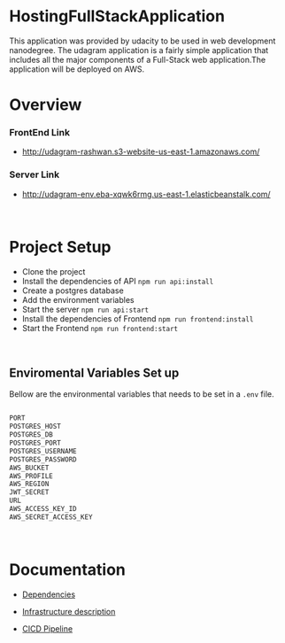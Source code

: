 # HostingFullStackApplication

This application was provided by udacity to be used in web development nanodegree. The udagram application is a fairly simple application that includes all the major components of a Full-Stack web application.The application will be deployed on AWS.

# Overview

### FrontEnd Link

- http://udagram-rashwan.s3-website-us-east-1.amazonaws.com/

### Server Link

- http://udagram-env.eba-xqwk6rmg.us-east-1.elasticbeanstalk.com/

<br>

# Project Setup

 <ul>
  <li>Clone the project</li>
  <li>Install the dependencies of API <code>npm run api:install</code></li>
  <li>Create a postgres database</li>
  <li>Add the environment variables</li>
  <li>Start the server <code>npm run api:start</code></li>
  <li>Install the dependencies of Frontend <code>npm run frontend:install</code></li>
  <li>Start the Frontend <code>npm run frontend:start</code></li>
 </ul>

<br>

## Enviromental Variables Set up
Bellow are the environmental variables that needs to be set in a `.env` file. 
```bash

PORT
POSTGRES_HOST
POSTGRES_DB
POSTGRES_PORT
POSTGRES_USERNAME
POSTGRES_PASSWORD
AWS_BUCKET
AWS_PROFILE
AWS_REGION
JWT_SECRET
URL
AWS_ACCESS_KEY_ID
AWS_SECRET_ACCESS_KEY	
```

<br>

# Documentation

- [Dependencies](https://github.com/MuhamedRashwan/HostingFullStackApp-AWS/blob/main/Documentation/Dependencies.md)

- [Infrastructure description](https://github.com/MuhamedRashwan/HostingFullStackApp-AWS/blob/main/Documentation/Infrastructure%20description.md)

- [CICD Pipeline](https://github.com/MuhamedRashwan/HostingFullStackApp-AWS/blob/main/Documentation/CircleCI%20Pipeline.md)
